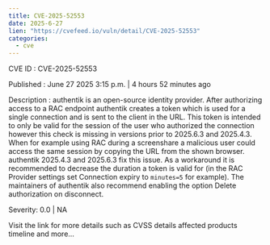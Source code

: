 ```yaml
--- 
title: CVE-2025-52553
date: 2025-6-27
lien: "https://cvefeed.io/vuln/detail/CVE-2025-52553"
categories:
  - cve
---
```


CVE ID : CVE-2025-52553

Published :  June 27
2025
3:15 p.m. | 4 hours
52 minutes ago

Description : authentik is an open-source identity provider. After authorizing access to a RAC endpoint
authentik creates a token which is used for a single connection and is sent to the client in the URL. This token is intended to only be valid for the session of the user who authorized the connection
however this check is missing in versions prior to 2025.6.3 and 2025.4.3. When
for example
using RAC during a screenshare
a malicious user could access the same session by copying the URL from the shown browser. authentik 2025.4.3 and 2025.6.3 fix this issue. As a workaround
it is recommended to decrease the duration a token is valid for (in the RAC Provider settings
set Connection expiry to `minutes=5` for example). The maintainers of authentik also recommend enabling the option Delete authorization on disconnect.

Severity: 0.0 | NA

Visit the link for more details
such as CVSS details
affected products
timeline
and more...
